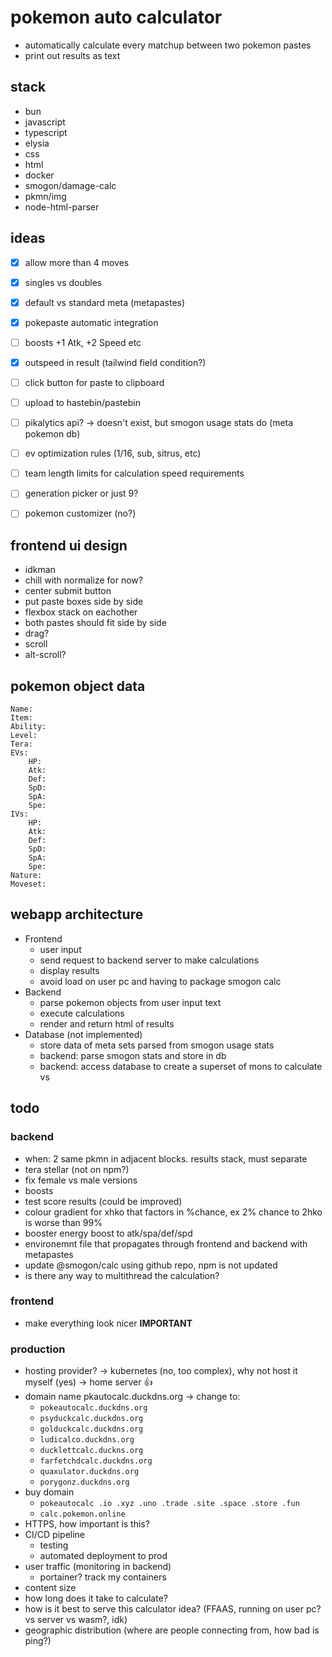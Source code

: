 # pokemon auto calculator
- automatically calculate every matchup between two pokemon pastes
- print out results as text

## stack
- bun
- javascript
- typescript
- elysia
- css
- html
- docker
- smogon/damage-calc
- pkmn/img
- node-html-parser


## ideas
- [x] allow more than 4 moves
- [x] singles vs doubles
- [x] default vs standard meta (metapastes)
- [x] pokepaste automatic integration
- [ ] boosts +1 Atk, +2 Speed etc
- [x] outspeed in result (tailwind field condition?)
- [ ] click button for paste to clipboard
- [ ] upload to hastebin/pastebin
- [ ] pikalytics api? -> doesn't exist, but smogon usage stats do (meta pokemon db)
- [ ] ev optimization rules (1/16, sub, sitrus, etc)
- [ ] team length limits for calculation speed requirements
- [ ] generation picker or just 9?
- [ ] pokemon customizer (no?)


## frontend ui design
- idkman
- chill with normalize for now?
- center submit button
- put paste boxes side by side
- flexbox stack on eachother
- both pastes should fit side by side
- drag?
- scroll
- alt-scroll?

## pokemon object data
```
Name:
Item:
Ability:
Level:
Tera:
EVs: 
	HP:
	Atk:
	Def:
	SpD:
	SpA:
	Spe:
IVs:
	HP:
	Atk:
	Def:
	SpD:
	SpA:
	Spe:
Nature:
Moveset:
```

## webapp architecture

- Frontend
	- user input
	- send request to backend server to make calculations
	- display results
	- avoid load on user pc and having to package smogon calc
- Backend
	- parse pokemon objects from user input text
	- execute calculations
	- render and return html of results
- Database (not implemented)
	- store data of meta sets parsed from smogon usage stats
	- backend: parse smogon stats and store in db
	- backend: access database to create a superset of mons to calculate vs

## todo

### backend
- when: 2 same pkmn in adjacent blocks. results stack, must separate
- tera stellar (not on npm?)
- fix female vs male versions
- boosts
- test score results (could be improved)
- colour gradient for xhko that factors in %chance, ex 2% chance to 2hko is worse than 99%
- booster energy boost to atk/spa/def/spd
- environemnt file that propagates through frontend and backend with metapastes
- update @smogon/calc using github repo, npm is not updated
- is there any way to multithread the calculation?

### frontend
- make everything look nicer **IMPORTANT**

### production
- hosting provider? -> kubernetes (no, too complex), why not host it myself (yes) -> home server 👍
- domain name pkautocalc.duckdns.org -> change to:
	- `pokeautocalc.duckdns.org`
	- `psyduckcalc.duckdns.org`
	- `golduckcalc.duckdns.org`
	- `ludicalco.duckdns.org`
	- `ducklettcalc.duckns.org`
	- `farfetchdcalc.duckdns.org`
	- `quaxulator.duckdns.org`
	- `porygonz.duckdns.org`
- buy domain
	- `pokeautocalc .io .xyz .uno .trade .site .space .store .fun`
	- `calc.pokemon.online`
- HTTPS, how important is this?
- CI/CD pipeline
	- testing
	- automated deployment to prod
- user traffic (monitoring in backend)
	- portainer? track my containers
- content size
- how long does it take to calculate?
- how is it best to serve this calculator idea? (FFAAS, running on user pc? vs server vs wasm?, idk)
- geographic distribution (where are people connecting from, how bad is ping?)